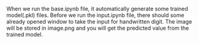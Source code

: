 When we run the base.ipynb file, it automatically generate some trained model(.pkl) files.
Before we run the input.ipynb file, there should some already opened window to take the input for handwritten digit.
The image will be stored in image.png and you will get the predicted value from the trained model. 
